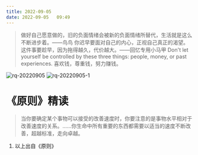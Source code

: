 ```yaml
---
title: 2022-09-05
date: 2022-09-05   09:49
---
```

> 做好自己愿意做的，旧的负面情绪会被新的负面情绪所替代，生活就是这么不断进步着。——鸟鸟
> 你迟早要面对自己的内心，正视自己真正的渴望。这件事要趁早，因为拖得越久，代价越大。 ​——回忆专用小马甲
> Don't let yourself be controlled by these three things: people, money, or past experiences.
>  喜欢钱，尊重钱，努力赚钱。

![rq-20220905](http://images.iotop.work/uPic/20220905-rq-20220905.jpg)
![rq-20220905-1](http://images.iotop.work/uPic/20220905-rq-20220905-1.jpg)

# 《原则》精读
> 当你要确定某个事物可以接受的改善速度时，你要注意的是事物水平相对于改善速度的关系。……你生命中所有重要的东西都需要以适当的速度不断改善，超越标准，走向卓越。

1. 以上出自《原则》


